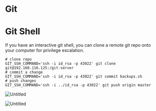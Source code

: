 # Git

# Git Shell

If you have an interactive git shell, you can clone a remote git repo onto your computer for privilege escalation.

```abap
# clone repo
GIT_SSH_COMMAND='ssh -i id_rsa -p 43022' git clone git@192.168.116.125:/git-server
# commit a change
GIT_SSH_COMMAND='ssh -i id_rsa -p 43022' git commit backups.sh
# push changes
GIT_SSH_COMMAND='ssh -i ../id_rsa -p 43022' git push origin master
```

![Untitled](Git%2004aaaca56faa4d56827c436777c9957b/Untitled.png)

![Untitled](Git%2004aaaca56faa4d56827c436777c9957b/Untitled%201.png)
